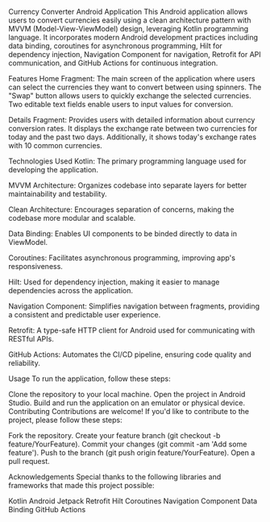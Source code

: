 Currency Converter Android Application
This Android application allows users to convert currencies easily using a clean architecture pattern with MVVM (Model-View-ViewModel) design, leveraging Kotlin programming language. It incorporates modern Android development practices including data binding, coroutines for asynchronous programming, Hilt for dependency injection, Navigation Component for navigation, Retrofit for API communication, and GitHub Actions for continuous integration.

Features
Home Fragment: The main screen of the application where users can select the currencies they want to convert between using spinners. The "Swap" button allows users to quickly exchange the selected currencies. Two editable text fields enable users to input values for conversion.

Details Fragment: Provides users with detailed information about currency conversion rates. It displays the exchange rate between two currencies for today and the past two days. Additionally, it shows today's exchange rates with 10 common currencies.

Technologies Used
Kotlin: The primary programming language used for developing the application.

MVVM Architecture: Organizes codebase into separate layers for better maintainability and testability.

Clean Architecture: Encourages separation of concerns, making the codebase more modular and scalable.

Data Binding: Enables UI components to be binded directly to data in ViewModel.

Coroutines: Facilitates asynchronous programming, improving app's responsiveness.

Hilt: Used for dependency injection, making it easier to manage dependencies across the application.

Navigation Component: Simplifies navigation between fragments, providing a consistent and predictable user experience.

Retrofit: A type-safe HTTP client for Android used for communicating with RESTful APIs.

GitHub Actions: Automates the CI/CD pipeline, ensuring code quality and reliability.

Usage
To run the application, follow these steps:

Clone the repository to your local machine.
Open the project in Android Studio.
Build and run the application on an emulator or physical device.
Contributing
Contributions are welcome! If you'd like to contribute to the project, please follow these steps:

Fork the repository.
Create your feature branch (git checkout -b feature/YourFeature).
Commit your changes (git commit -am 'Add some feature').
Push to the branch (git push origin feature/YourFeature).
Open a pull request.

Acknowledgements
Special thanks to the following libraries and frameworks that made this project possible:

Kotlin
Android Jetpack
Retrofit
Hilt
Coroutines
Navigation Component
Data Binding
GitHub Actions
